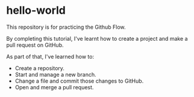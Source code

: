 # hello-world
This repository is for practicing the Github Flow. 

By completing this tutorial, I've learnt how to create a project and make a pull request on GitHub.

As part of that, I've learned how to:

- Create a repository.
- Start and manage a new branch.
- Change a file and commit those changes to GitHub.
- Open and merge a pull request.
